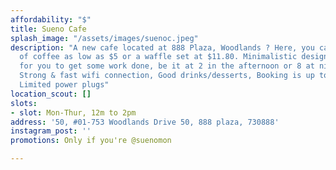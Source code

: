 ```yaml
---
affordability: "$"
title: Sueno Cafe
splash_image: "/assets/images/suenoc.jpeg"
description: "A new cafe located at 888 Plaza, Woodlands ? Here, you can get a cup
  of coffee as low as $5 or a waffle set at $11.80. Minimalistic designs & furniture
  for you to get some work done, be it at 2 in the afternoon or 8 at night.   \n  \nPros:
  Strong & fast wifi connection, Good drinks/desserts, Booking is up to 2hr  \nCons:
  Limited power plugs"
location_scout: []
slots:
- slot: Mon-Thur, 12m to 2pm
address: '50, #01-753 Woodlands Drive 50, 888 plaza, 730888'
instagram_post: ''
promotions: Only if you're @suenomon

---
```


